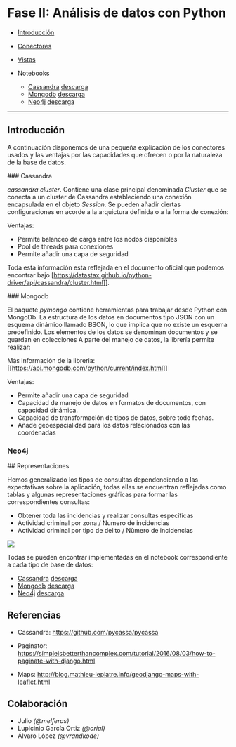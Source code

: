 # Fase II: Análisis de datos con Python

* [Introducción](#introducción)
* [Conectores](#conectores)
* [Vistas](#vistas)

* Notebooks
  * [Cassandra](cassandra/Analisis-Cassandra.html) [descarga](cassandra/Analisis-Cassandra.ipynb)
  * [Mongodb](cassandra/Analisis-Mongodb.html) [descarga](cassandra/Analisis-Mongodb.ipynb)
  * [Neo4j](cassandra/Analisis-Neo4j.html) [descarga](cassandra/Analisis-Neo4j.ipynb)
----

## Introducción

A continuación disponemos de una pequeña explicación de los conectores usados y las ventajas por las capacidades que ofrecen o por la naturaleza de la base de datos. 

### Cassandra

*cassandra.cluster*. Contiene una clase principal denominada *Cluster* que se conecta a un cluster de Cassandra estableciendo
una conexión encapsulada en el objeto _Session_. Se pueden añadir ciertas configuraciones en acorde a la arquictura definida o a la forma 
de conexión: 

Ventajas:
  * Permite balanceo de carga entre los nodos disponibles
  * Pool de threads para conexiones
  * Permite añadir una capa de seguridad

Toda esta información esta reflejada en el documento oficial que podemos encontrar bajo [https://datastax.github.io/python-driver/api/cassandra/cluster.html]].

### Mongodb

El paquete *pymongo* contiene herramientas para trabajar desde Python con MongoDb. La estructura de los datos en documentos tipo JSON con un esquema dinámico llamado BSON, lo que implica que no existe un esquema predefinido. Los elementos de los datos se denominan documentos y se guardan en colecciones
A parte del manejo de datos, la librería permite realizar:

Más información de la libreria: [[https://api.mongodb.com/python/current/index.html]]

Ventajas:

  * Permite añadir una capa de seguridad
  * Capacidad de manejo de datos en formatos de documentos, con capacidad dinámica.
  * Capacidad de transformación de tipos de datos, sobre todo fechas.
  * Añade geoespacialidad para los datos relacionados con las coordenadas

### Neo4j

## Representaciones

Hemos generalizado los tipos de consultas dependendiendo a las expectativas sobre la aplicación, 
todas ellas se encuentran reflejadas como tablas y algunas representaciones gráficas para formar
las correspondientes consultas:

* Obtener toda las incidencias y realizar consultas específicas
* Actividad criminal por zona / Numero de incidencias
* Actividad criminal por tipo de delito / Nùmero de incidencias

![](porzonacategoria.png)

Todas se pueden encontrar implementadas en el notebook correspondiente a cada tipo de base de datos:

* [Cassandra](cassandra/Analisis-Cassandra.html) [descarga](cassandra/Analisis-Cassandra.ipynb)
* [Mongodb](cassandra/Analisis-Mongodb.html) [descarga](cassandra/Analisis-Mongodb.ipynb)
* [Neo4j](cassandra/Analisis-Neo4j.html) [descarga](cassandra/Analisis-Neo4j.ipynb)

## Referencias

* Cassandra: https://github.com/pycassa/pycassa

* Paginator: https://simpleisbetterthancomplex.com/tutorial/2016/08/03/how-to-paginate-with-django.html

* Maps: http://blog.mathieu-leplatre.info/geodjango-maps-with-leaflet.html


## Colaboración

* Julio _(@melferas)_
* Lupicinio García Ortiz _(@orial)_
* Álvaro López _(@vrandkode)_
